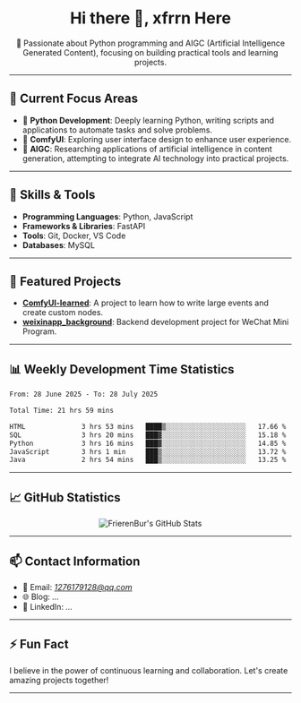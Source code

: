 <h1 align="center">Hi there 👋, xfrrn Here</h1>

<p align="center">
  🎯 Passionate about Python programming and AIGC (Artificial Intelligence Generated Content), focusing on building practical tools and learning projects.
</p>

---

## 🧠 Current Focus Areas

- 🐍 **Python Development**: Deeply learning Python, writing scripts and applications to automate tasks and solve problems.
- 🧩 **ComfyUI**: Exploring user interface design to enhance user experience.
- 🤖 **AIGC**: Researching applications of artificial intelligence in content generation, attempting to integrate AI technology into practical projects.

---

## 🔧 Skills & Tools

- **Programming Languages**: Python, JavaScript
- **Frameworks & Libraries**: FastAPI
- **Tools**: Git, Docker, VS Code
- **Databases**: MySQL

---

## 📂 Featured Projects

- [**ComfyUI-learned**](https://github.com/FrierenBur/ComfyUI-learned): A project to learn how to write large events and create custom nodes.
- [**weixinapp_background**](https://github.com/FrierenBur/weixinapp_background): Backend development project for WeChat Mini Program.

---

## 📊 Weekly Development Time Statistics
<!--START_SECTION:waka-->

```txt
From: 28 June 2025 - To: 28 July 2025

Total Time: 21 hrs 59 mins

HTML              3 hrs 53 mins   ████▒░░░░░░░░░░░░░░░░░░░░   17.66 %
SQL               3 hrs 20 mins   ███▓░░░░░░░░░░░░░░░░░░░░░   15.18 %
Python            3 hrs 16 mins   ███▓░░░░░░░░░░░░░░░░░░░░░   14.85 %
JavaScript        3 hrs 1 min     ███▒░░░░░░░░░░░░░░░░░░░░░   13.72 %
Java              2 hrs 54 mins   ███▒░░░░░░░░░░░░░░░░░░░░░   13.25 %
```

<!--END_SECTION:waka-->



---

## 📈 GitHub Statistics

<p align="center">
  <img src="https://github-readme-stats.vercel.app/api?username=FrierenBur&show_icons=true&theme=radical" alt="FrierenBur's GitHub Stats" />
</p>

---

## 📫 Contact Information

- 📧 Email: *1276179128@qq.com*
- 🌐 Blog: *...*
- 💼 LinkedIn: *...*

---

## ⚡ Fun Fact

I believe in the power of continuous learning and collaboration. Let's create amazing projects together!

---
